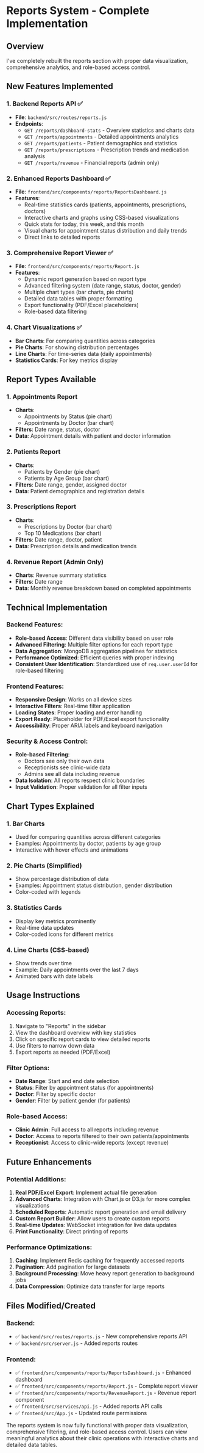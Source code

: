 # Reports System - Complete Implementation

## Overview
I've completely rebuilt the reports section with proper data visualization, comprehensive analytics, and role-based access control.

## New Features Implemented

### 1. **Backend Reports API** ✅
- **File**: `backend/src/routes/reports.js`
- **Endpoints**:
  - `GET /reports/dashboard-stats` - Overview statistics and charts data
  - `GET /reports/appointments` - Detailed appointments analytics
  - `GET /reports/patients` - Patient demographics and statistics
  - `GET /reports/prescriptions` - Prescription trends and medication analysis
  - `GET /reports/revenue` - Financial reports (admin only)

### 2. **Enhanced Reports Dashboard** ✅
- **File**: `frontend/src/components/reports/ReportsDashboard.js`
- **Features**:
  - Real-time statistics cards (patients, appointments, prescriptions, doctors)
  - Interactive charts and graphs using CSS-based visualizations
  - Quick stats for today, this week, and this month
  - Visual charts for appointment status distribution and daily trends
  - Direct links to detailed reports

### 3. **Comprehensive Report Viewer** ✅
- **File**: `frontend/src/components/reports/Report.js`
- **Features**:
  - Dynamic report generation based on report type
  - Advanced filtering system (date range, status, doctor, gender)
  - Multiple chart types (bar charts, pie charts)
  - Detailed data tables with proper formatting
  - Export functionality (PDF/Excel placeholders)
  - Role-based data filtering

### 4. **Chart Visualizations** ✅
- **Bar Charts**: For comparing quantities across categories
- **Pie Charts**: For showing distribution percentages
- **Line Charts**: For time-series data (daily appointments)
- **Statistics Cards**: For key metrics display

## Report Types Available

### 1. **Appointments Report**
- **Charts**: 
  - Appointments by Status (pie chart)
  - Appointments by Doctor (bar chart)
- **Filters**: Date range, status, doctor
- **Data**: Appointment details with patient and doctor information

### 2. **Patients Report**
- **Charts**:
  - Patients by Gender (pie chart)
  - Patients by Age Group (bar chart)
- **Filters**: Date range, gender, assigned doctor
- **Data**: Patient demographics and registration details

### 3. **Prescriptions Report**
- **Charts**:
  - Prescriptions by Doctor (bar chart)
  - Top 10 Medications (bar chart)
- **Filters**: Date range, doctor, patient
- **Data**: Prescription details and medication trends

### 4. **Revenue Report** (Admin Only)
- **Charts**: Revenue summary statistics
- **Filters**: Date range
- **Data**: Monthly revenue breakdown based on completed appointments

## Technical Implementation

### Backend Features:
- **Role-based Access**: Different data visibility based on user role
- **Advanced Filtering**: Multiple filter options for each report type
- **Data Aggregation**: MongoDB aggregation pipelines for statistics
- **Performance Optimized**: Efficient queries with proper indexing
- **Consistent User Identification**: Standardized use of `req.user.userId` for role-based filtering

### Frontend Features:
- **Responsive Design**: Works on all device sizes
- **Interactive Filters**: Real-time filter application
- **Loading States**: Proper loading and error handling
- **Export Ready**: Placeholder for PDF/Excel export functionality
- **Accessibility**: Proper ARIA labels and keyboard navigation

### Security & Access Control:
- **Role-based Filtering**: 
  - Doctors see only their own data
  - Receptionists see clinic-wide data
  - Admins see all data including revenue
- **Data Isolation**: All reports respect clinic boundaries
- **Input Validation**: Proper validation for all filter inputs

## Chart Types Explained

### 1. **Bar Charts**
- Used for comparing quantities across different categories
- Examples: Appointments by doctor, patients by age group
- Interactive with hover effects and animations

### 2. **Pie Charts (Simplified)**
- Show percentage distribution of data
- Examples: Appointment status distribution, gender distribution
- Color-coded with legends

### 3. **Statistics Cards**
- Display key metrics prominently
- Real-time data updates
- Color-coded icons for different metrics

### 4. **Line Charts (CSS-based)**
- Show trends over time
- Example: Daily appointments over the last 7 days
- Animated bars with date labels

## Usage Instructions

### Accessing Reports:
1. Navigate to "Reports" in the sidebar
2. View the dashboard overview with key statistics
3. Click on specific report cards to view detailed reports
4. Use filters to narrow down data
5. Export reports as needed (PDF/Excel)

### Filter Options:
- **Date Range**: Start and end date selection
- **Status**: Filter by appointment status (for appointments)
- **Doctor**: Filter by specific doctor
- **Gender**: Filter by patient gender (for patients)

### Role-based Access:
- **Clinic Admin**: Full access to all reports including revenue
- **Doctor**: Access to reports filtered to their own patients/appointments
- **Receptionist**: Access to clinic-wide reports (except revenue)

## Future Enhancements

### Potential Additions:
1. **Real PDF/Excel Export**: Implement actual file generation
2. **Advanced Charts**: Integration with Chart.js or D3.js for more complex visualizations
3. **Scheduled Reports**: Automatic report generation and email delivery
4. **Custom Report Builder**: Allow users to create custom reports
5. **Real-time Updates**: WebSocket integration for live data updates
6. **Print Functionality**: Direct printing of reports

### Performance Optimizations:
1. **Caching**: Implement Redis caching for frequently accessed reports
2. **Pagination**: Add pagination for large datasets
3. **Background Processing**: Move heavy report generation to background jobs
4. **Data Compression**: Optimize data transfer for large reports

## Files Modified/Created

### Backend:
- ✅ `backend/src/routes/reports.js` - New comprehensive reports API
- ✅ `backend/src/server.js` - Added reports routes

### Frontend:
- ✅ `frontend/src/components/reports/ReportsDashboard.js` - Enhanced dashboard
- ✅ `frontend/src/components/reports/Report.js` - Complete report viewer
- ✅ `frontend/src/components/reports/RevenueReport.js` - Revenue report component
- ✅ `frontend/src/services/api.js` - Added reports API calls
- ✅ `frontend/src/App.js` - Updated route permissions

The reports system is now fully functional with proper data visualization, comprehensive filtering, and role-based access control. Users can view meaningful analytics about their clinic operations with interactive charts and detailed data tables.